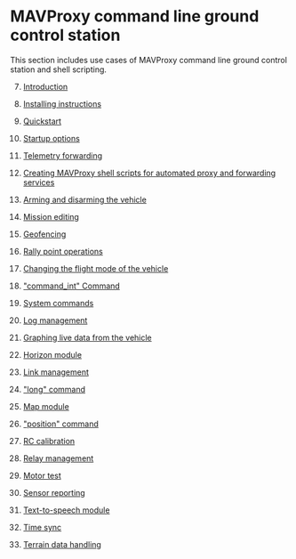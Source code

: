 # MAVProxy command line ground control station

This section includes use cases of MAVProxy command line ground control station and shell scripting.

7. [Introduction]()

8. [Installing instructions](installing-mavproxy.md)

9. [Quickstart](mavproxy-quickstart.md)

10. [Startup options](mavproxy-startup-options.md)

11. [Telemetry forwarding](telemetry-forwarding.md)

12. [Creating MAVProxy shell scripts for automated proxy and forwarding services](automated-forwarding-services.md)

13. [Arming and disarming the vehicle](arm-disarm.md)

14. [Mission editing](mission-editing.md)

15. [Geofencing]()

16. [Rally point operations]()

17. [Changing the flight mode of the vehicle](flight-mode.md)

18. ["command_int" Command](command-int.md)

19. [System commands](system-commands.md)

20. [Log management](log-module.md)

21. [Graphing live data from the vehicle](graph-module.md)

22. [Horizon module](horizon-module.md)

23. [Link management](link-management.md)

24. ["long" command](command-long.md)

25. [Map module](map-module.md)

26. ["position" command](command-position.md)

27. [RC calibration]()

28. [Relay management]()

29. [Motor test]()

30. [Sensor reporting](sensors-module.md)

31. [Text-to-speech module](speech-module.md)

32. [Time sync](time-sync.md)

33. [Terrain data handling](terrain-module.md)
